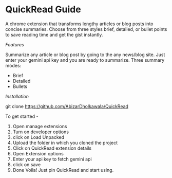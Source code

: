# QuickRead Guide 

A chrome extension that transforms lengthy articles or blog posts into concise summaries.
Choose from three styles brief, detailed, or bullet points to save reading time and get the gist instantly.

*Features*

Summarize any article or blog post by going to the any news/blog site.
Just enter your gemini api key and you are ready to summarize.
Three summary modes:
- Brief
- Detailed
- Bullets

*Installation*

git clone https://github.com/AbizarDholkawala/QuickRead

To get started - 
1) Open manage extensions
2) Turn on developer options
3) click on Load Unpacked
4) Upload the folder in which you cloned the project
5) Click on QuickRead extension details
6) Open Extension options
7) Enter your api key to fetch gemini api
8) click on save
9) Done Voila! Just pin QuickRead and start using.
